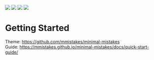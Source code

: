 <img src="https://img.shields.io/badge/language-javascript-yellow.svg"> <img src="https://img.shields.io/badge/language-css-blueviolet.svg">
<img src="https://img.shields.io/badge/language-html-red.svg"> <img src="https://img.shields.io/badge/language-ruby-red.svg"> 

# Getting Started   
Theme: https://github.com/mmistakes/minimal-mistakes   
Guide: https://mmistakes.github.io/minimal-mistakes/docs/quick-start-guide/
